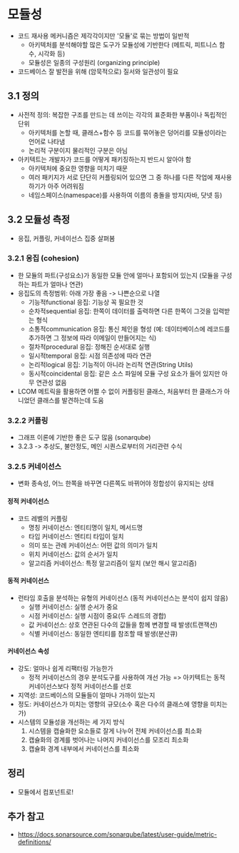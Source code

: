 # 모듈성

- 코드 재사용 메커니즘은 제각각이지만 '모듈'로 묶는 방법이 일반적
    - 아키텍처를 분석해야할 많은 도구가 모듈성에 기반한다 (메트릭, 피트니스 함수, 시각화 등)
    - 모듈성은 일종의 구성원리 (organizing principle)
- 코드베이스 잘 발전을 위해 (암묵적으로) 질서와 일관성이 필요

## 3.1 정의
- 사전적 정의: 복잡한 구조를 만드는 데 쓰이는 각각의 표준화한 부품이나 독립적인 단위
    - 아키텍처를 논할 때, 클래스+함수 등 코드를 묶어놓은 덩어리를 모듈성이라는 언어로 나타냄
    - 논리적 구분이지 물리적인 구분은 아님
-  아키텍트는 개발자가 코드를 어떻게 패키징하는지 반드시 알아야 함
    - 아키텍처에 중요한 영향을 미치기 때문
    - 여러 패키지가 서로 단단히 커플링되어 있으면 그 중 하나를 다른 작업에 재사용하기가 아주 어려워짐
    - 네임스페이스(namespace)를 사용하여 이름의 충돌을 방지(자바, 닷넷 등)

## 3.2 모듈성 측정
- 응집, 커플링, 커네이선스 집중 살펴봄
### 3.2.1 응집 (cohesion)
- 한 모듈의 파트(구성요소)가 동일한 모듈 안에 얼마나 포함되어 있는지 (모듈을 구성하는 파트가 얼마나 연관)
- 응집도의 측정범위: 아래 가장 좋음 -> 나쁜순으로 나열
    - 기능적functional 응집: 기능상 꼭 필요한 것
    - 순차적sequential 응집: 한쪽이 데이터를 출력하면 다른 한쪽이 그것을 입력받는 형식
    - 소통적communication 응집: 통신 체인을 형성 (예: 데이터베이스에 레코드를 추가하면 그 정보에 따라 이메일이 만들어지는 식)
    - 절차적procedural 응집: 정해진 순서대로 실행
    - 일시적temporal 응집: 시점 의존성에 따라 연관
    - 논리적logical 응집: 기능적이 아니라 논리적 연관(String Utils)
    - 동시적coincidental 응집: 같은 소스 파일에 모듈 구성 요소가 들어 있지만 아무 연관성 없음
- LCOM 메트릭을 활용하면 어쩔 수 없이 커플링된 클래스, 처음부터 한 클래스가 아니었던 클래스를 발견하는데 도움
### 3.2.2 커플링
- 그래프 이론에 기반한 좋은 도구 많음 (sonarqube)
- 3.2.3 -> 추상도, 불안정도, 메인 시퀀스로부터의 거리관련 수식

### 3.2.5 커네이선스
- 변화 종속성, 어느 한쪽을 바꾸면 다른쪽도 바뀌어야 정합성이 유지되는 상태

#### 정적 커네이선스
- 코드 레벨의 커플링
  - 명칭 커네이선스: 엔티티명이 일치, 메서드명
  - 타입 커네이선스: 엔티티 타입이 일치
  - 의미 또는 관례 커네이선스: 어떤 값의 의미가 일치
  - 위치 커네이선스: 값의 순서가 일치
  - 알고리즘 커네이선스: 특정 알고리즘이 일치 (보안 해시 알고리즘)

#### 동적 커네이선스
- 런타임 호출을 분석하는 유형의 커네이선스 (동적 커네이선스는 분석이 쉽지 않음)
  - 실행 커네이선스: 실행 순서가 중요
  - 시점 커네이선스: 실행 시점이 중요(두 스레드의 경합)
  - 값 커네이선스: 상호 연관된 다수의 값들을 함께 변경할 때 발생(트랜잭션)
  - 식별 커네이선스: 동일한 엔티티를 참조할 때 발생(분산큐)

#### 커네이선스 속성
- 강도: 얼마나 쉽게 리팩터링 가능한가
  - 정적 커네이선스의 경우 분석도구를 사용하여 개선 가능 => 아키텍트는 동적 커네이선스보다 정적 커네이선스를 선호
- 지역성: 코드베이스의 모듈들이 얼마나 가까이 있는지
- 정도: 커네이선스가 미치는 영향의 규모(소수 혹은 다수의 클래스에 영향을 미치는가)
- 시스템의 모듈성을 개선하는 세 가지 방식
  1. 시스템을 캡슐화한 요소들로 잘게 나누어 전체 커네이선스를 최소화
  2. 캡슐화의 경계를 벗어나는 나머지 커네이선스를 모조리 최소화
  3. 캡슐화 경계 내부에서 커네이선스를 최소화

## 정리
- 모듈에서 컴포넌트로!


## 추가 참고
- https://docs.sonarsource.com/sonarqube/latest/user-guide/metric-definitions/